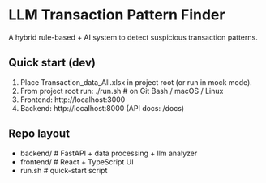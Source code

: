 # LLM Transaction Pattern Finder

A hybrid rule-based + AI system to detect suspicious transaction patterns.

## Quick start (dev)
1. Place Transaction_data_All.xlsx in project root (or run in mock mode).
2. From project root run: ./run.sh  # on Git Bash / macOS / Linux
3. Frontend: http://localhost:3000
4. Backend:  http://localhost:8000 (API docs: /docs)

## Repo layout
- backend/  # FastAPI + data processing + llm analyzer
- frontend/ # React + TypeScript UI
- run.sh    # quick-start script
